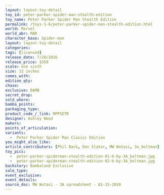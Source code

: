 ```yaml
---
layout: layout-toy-detail 
toy_id: peter-parker-spider-man-stealth-edition
toy_name: Peter Parker Spider Man Stealth Edition
permalink: /toys-1-6/peter-parker-spider-man-stealth-edition.html
world: Marvel
world_abr: MAR
character_base: Spider-man
layout: layout-toy-detail
categories: 
tags: [licensed]
release_date: 7/28/2016
release_price: $350 
scale: one sixth
size: 12 inches
comes_with: 
edition_qty: 
chase: 
exclusive: BAMB
secret_drop: 
sold_where: 
bamba_points: 
packaging_type: 
product_code_/_link: MPPSETR
designer: Ashley Wood
makers: 
points_of_articulation: 
variants: 
  -  Peter Parker Spider Man Classic Edition
you_might_also_like: 
article_contributors: [Phil Back, Don Slater, MW Wutasi, 3a_boltman]
toy_pics: 
  -  peter-parker-spiderman-stealth-edition-01-6-by-3A_boltman.jpg
  -  peter-parker-spiderman-stealth-edition-02-6-by-3A_boltman.jpg
backstory: Bambaland Exclusive
sale_type: 
event_exclusive: 
event_details: 
source_doc: MW Wutasi - 3A spreadsheet - 01-15-2019
---
```

